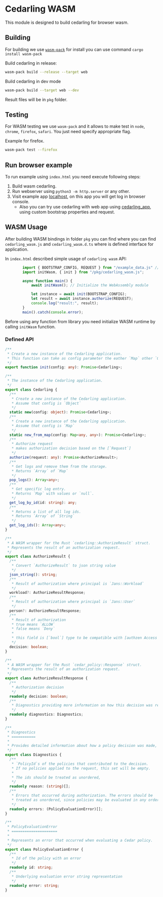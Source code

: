 # Cedarling WASM

This module is designed to build cedarling for browser wasm.

## Building

For building we use [`wasm-pack`](https://developer.mozilla.org/en-US/docs/WebAssembly/Rust_to_Wasm) for install you can use command `cargo install wasm-pack`

Build cedarling in release:

```bash
wasm-pack build --release --target web
```

Build cedarling in dev mode

```bash
wasm-pack build --target web --dev
```

Result files will be in `pkg` folder.

## Testing

For WASM testing we use `wasm-pack` and it allows to make test in `node`, `chrome`, `firefox`, `safari`. You just need specify appropriate flag.

Example for firefox.

```bash
wasm-pack test --firefox
```

## Run browser example

To run example using `index.html` you need execute following steps:

1. Build wasm cedarling.
2. Run webserver using `python3 -m http.server` or any other.
3. Visit example app [localhost](http://localhost:8000/), on this app you will get log in browser console.
    - Also you can try use cedarling with web app using [cedarling_app](http://localhost:8000/cedarling_app.html), using custom bootstrap properties and request.

## WASM Usage

After building WASM bindings in folder `pkg` you can find where you can find `cedarling_wasm.js` and `cedarling_wasm.d.ts` where is defined interface for application.

In `index.html` described simple usage of `cedarling wasm` API:

```js
        import { BOOTSTRAP_CONFIG, REQUEST } from "/example_data.js" // Import js objects: bootstrap config and request
        import initWasm, { init } from "/pkg/cedarling_wasm.js";

        async function main() {
            await initWasm(); // Initialize the WebAssembly module

            let instance = await init(BOOTSTRAP_CONFIG);
            let result = await instance.authorize(REQUEST);
            console.log("result:", result);
        }
        main().catch(console.error);
```

Before using any function from library you need initialize WASM runtime by calling `initWasm` function.

### Defined API

```ts
/**
 * Create a new instance of the Cedarling application.
 * This function can take as config parameter the eather `Map` other `Object`
 */
export function init(config: any): Promise<Cedarling>;

/**
 * The instance of the Cedarling application.
 */
export class Cedarling {
  /**
   * Create a new instance of the Cedarling application.
   * Assume that config is `Object`
   */
  static new(config: object): Promise<Cedarling>;
  /**
   * Create a new instance of the Cedarling application.
   * Assume that config is `Map`
   */
  static new_from_map(config: Map<any, any>): Promise<Cedarling>;
  /**
   * Authorize request
   * makes authorization decision based on the [`Request`]
   */
  authorize(request: any): Promise<AuthorizeResult>;
  /**
   * Get logs and remove them from the storage.
   * Returns `Array` of `Map`
   */
  pop_logs(): Array<any>;
  /**
   * Get specific log entry.
   * Returns `Map` with values or `null`.
   */
  get_log_by_id(id: string): any;
  /**
   * Returns a list of all log ids.
   * Returns `Array` of `String`
   */
  get_log_ids(): Array<any>;
}

/**
 * A WASM wrapper for the Rust `cedarling::AuthorizeResult` struct.
 * Represents the result of an authorization request.
 */
export class AuthorizeResult {
  /**
   * Convert `AuthorizeResult` to json string value
   */
  json_string(): string;
  /**
   * Result of authorization where principal is `Jans::Workload`
   */
  workload?: AuthorizeResultResponse;
  /**
   * Result of authorization where principal is `Jans::User`
   */
  person?: AuthorizeResultResponse;
  /**
   * Result of authorization
   * true means `ALLOW`
   * false means `Deny`
   *
   * this field is [`bool`] type to be compatible with [authzen Access Evaluation Decision](https://openid.github.io/authzen/#section-6.2.1).
   */
  decision: boolean;
}

/**
 * A WASM wrapper for the Rust `cedar_policy::Response` struct.
 * Represents the result of an authorization request.
 */
export class AuthorizeResultResponse {
  /**
   * Authorization decision
   */
  readonly decision: boolean;
  /**
   * Diagnostics providing more information on how this decision was reached
   */
  readonly diagnostics: Diagnostics;
}

/**
 * Diagnostics
 * ===========
 *
 * Provides detailed information about how a policy decision was made, including policies that contributed to the decision and any errors encountered during evaluation.
 */
export class Diagnostics {
  /**
   * `PolicyId`s of the policies that contributed to the decision.
   * If no policies applied to the request, this set will be empty.
   *
   * The ids should be treated as unordered,
   */
  readonly reason: (string)[];
  /**
   * Errors that occurred during authorization. The errors should be
   * treated as unordered, since policies may be evaluated in any order.
   */
  readonly errors: (PolicyEvaluationError)[];
}

/**
 * PolicyEvaluationError
 * =====================
 *
 * Represents an error that occurred when evaluating a Cedar policy.
 */
export class PolicyEvaluationError {
  /**
   * Id of the policy with an error
   */
  readonly id: string;
  /**
   * Underlying evaluation error string representation
   */
  readonly error: string;
}
```
